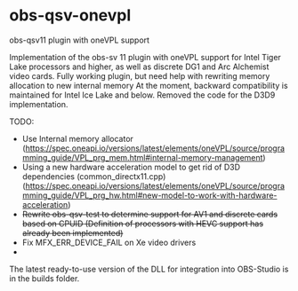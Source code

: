 # obs-qsv-onevpl
obs-qsv11 plugin with oneVPL support

Implementation of the obs-sv 11 plugin with oneVPL support for Intel Tiger Lake processors and higher, as well as discrete DG1 and Arc Alchemist video cards.
Fully working plugin, but need help with rewriting memory allocation to new internal memory
At the moment, backward compatibility is maintained for Intel Ice Lake and below.
Removed the code for the D3D9 implementation.

TODO:
- Use Internal memory allocator (https://spec.oneapi.io/versions/latest/elements/oneVPL/source/programming_guide/VPL_prg_mem.html#internal-memory-management)
- Using a new hardware acceleration model to get rid of D3D dependencies (common_directx11.cpp) (https://spec.oneapi.io/versions/latest/elements/oneVPL/source/programming_guide/VPL_prg_hw.html#new-model-to-work-with-hardware-acceleration)
- ~~Rewrite obs-qsv-test to determine support for AV1 and discrete cards based on CPUID (Definition of processors with HEVC support has already been implemented)~~
- Fix MFX_ERR_DEVICE_FAIL on Xe video drivers
- 
The latest ready-to-use version of the DLL for integration into OBS-Studio is in the builds folder.
